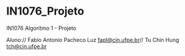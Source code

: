# IN1076_Projeto
IN1076 Algoritmo 1 - Projeto

Aluno://
Fabio Antonio Pacheco Luz <fapl@cin.ufpe.br>//
Tu Chin Hung <tch@cin.ufpe.br>
